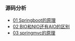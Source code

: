 # 

### 源码分析
* [01 Springboot的原理](zh-sound/springboot.md)
* [02 BIO和NIO还有AIO的区别](zh-sound/BIO和NIO还有AIO的区别.md)
* [03 springmvc的原理](zh-sound/springmvc的原理.md)
  
